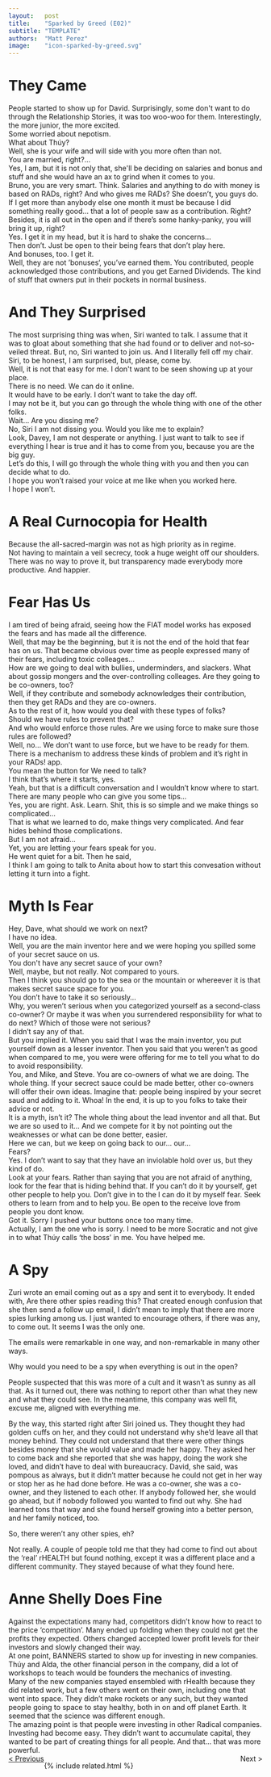 ```yaml
---
layout:   post
title:    "Sparked by Greed (E02)"
subtitle: "TEMPLATE"
authors:  "Matt Perez"
image:    "icon-sparked-by-greed.svg"
---
```


<div style="display:none;">
 <p>Developed with good intentions, the formula had been a money-maker for years. But it wasn&rsquo;t enough.</p>
</div>

<h1>They Came</h1>
 <div>People started to show up for David. Surprisingly, some don't want to do through the Relationship Stories, it was too woo-woo for them. Interestingly, the more junior, the more excited.</div>
 <div>Some worried about nepotism.</div>
 <div class="_speakera">What about Th&uacute;y?</div>
 <div class="_speakerb">Well, she is your wife and will side with you more often than not.</div>
 <div class="_speakera">You are married, right?&hellip;</div>
 <div class="_speakerb">Yes, I am, but it is not only that, she'll be deciding on salaries and bonus and stuff and she would have an ax to grind when it comes to you.</div>
 <div class="_speakera">Bruno, you are very smart. Think. Salaries and anything to do with money is based on <span class="_paradigm">RAD</span>s, right? And who gives me <span class="_paradigm">RAD</span>s? She doesn&rsquo;t, you guys do. If I get more than anybody else one month it must be because I did something really good&hellip; that a lot of people saw as a contribution. Right?</div>
 <div class="_speakerac">Besides, it is all out in the open and if there&rsquo;s some hanky-panky, you will bring it up, right?</div>
 <div class="_speakerb">Yes. I get it in my head, but it is hard to shake the concerns&hellip;</div>
 <div class="_speakera">Then don&rsquo;t. Just be open to their being fears that don&rsquo;t play here.</div>
 <div class="_speakerb">And bonuses, too. I get it.</div>
 <div class="_speakera">Well, they are not &rsquo;bonuses&lsquo;, you&rsquo;ve earned them. You contributed, people acknowledged those contributions, and you get Earned Dividends. The kind of stuff that  owners put in their pockets in <span class="_me">normal</span> business.</div>

<h1>And They Surprised</h1>
 <div>The most surprising thing was when, Siri wanted to talk. I assume that it was to gloat about something that she had found or to deliver and not-so-veiled threat. But, no, Siri wanted to join us. And I literally fell off my chair.</div>
 <div class="_speakera">Siri, to be honest, I am surprised, but, please, come by.</div>
 <div class="_speakerb">Well, it is not that easy for me. I don't want to be seen showing up at your place.</div>
 <div class="_speakera">There is no need. We can do it online.</div>
 <div class="_speakerb">It would have to be early. I don&rsquo;t want to take the day off.</div>
 <div class="_speakera">I may not be it, but you can go through the whole thing with one of the other folks.</div>
 <div class="_speakerb">Wait&hellip; Are you dissing me?</div>
 <div class="_speakera">No, Siri I am not dissing you. Would you like me to explain?</div>
 <div class="_speakerb">Look, Davey, I am not desperate or anything. I just want to talk to see if everything I hear is true and it has to come from you, because you are the big guy.</div>
 <div class="_speakera">Let&rsquo;s do this, I will go through the whole thing with you and then you can decide what to do.</div>
 <div class="_speakerb">I hope you won&rsquo;t raised your voice at me like when you worked here.</div>
 <div class="_speakera">I hope I won&rsquo;t.</div>

<h1>A Real Curnocopia for Health</h1>
 <div>Because the all-sacred-margin was not as high priority as in  regime.</div>
 <div>Not having to maintain a veil secrecy, took a huge weight off our shoulders. There was no way to prove it, but transparency made everybody more productive. And happier.</div>

<h1>Fear Has Us</h1>
 <div class="_quotespan">I am tired of being afraid, seeing how the FIAT model works has exposed the fears and has made all the difference.</div>
 <div class="_commentary">Well, that may be the beginning, but it is not the end of the hold that fear has on us. That became obvious over time as people expressed many of their fears, including toxic colleages&hellip;</div>
 <div class="_speakerb">How are we going to deal with bullies, underminders, and slackers. What about gossip mongers and the over-controlling colleages. Are they going to be co-owners, too?</div>
 <div class="_speakera">Well, if they contribute and somebody acknowledges their contribution, then they get <span class="_paradigm">RAD</span>s and they are co-owners.</div>
 <div class="_speakerac">As to the rest of it, how would you deal with these types of folks?</div>
 <div class="_speakerb">Should we have rules to prevent that?</div>
 <div class="_speakera">And who would enforce those rules. Are we using force to make sure those rules are followed?</div>
 <div class="_speakerb">Well, no&hellip; We don&rsquo;t want to use force, but we have to be ready for them.</div>
 <div class="_speakera">There is a mechanism to address these kinds of problem and it&rsquo;s right in your <span class="_paradigm">RAD</span>s! app.</div>
 <div class="_speakerb">You mean the button for <span class="_me">We need to talk</span>?</div>
 <div class="_speakera">I think that&rsquo;s where it starts, yes.</div>
 <div class="_speakerb">Yeah, but that is a difficult conversation and I wouldn&rsquo;t know where to start.</div>
 <div class="_speakera">There are many people who can give you some tips&hellip;</div>
 <div class="_speakerb">Yes, you are right. Ask. Learn. Shit, this is so simple and we make things so complicated&hellip;</div>
 <div class="_speakera">That is what we learned to do, make things very complicated. And fear hides behind those complications.</div>
 <div class="_speakerb">But I am not afraid&hellip;</div>
 <div class="_speakera">Yet, you are letting your fears speak for you.</div>
 <div class="_commentary">He went quiet for a bit. Then he said,</div>
 <div class="_speakerb">I think I am going to talk to Anita about how to start this convesation without letting it turn into a fight.</div>
 
<h1>Myth Is Fear</h1>
 <div class="_speakerb">Hey, Dave, what should we work on next?</div>
 <div class="_speakera">I have no idea.</div>
 <div class="_speakerb">Well, you are the main inventor here and we were hoping you spilled some of your secret sauce on us.</div>
 <div class="_speakera">You don't have any secret sauce of your own?</div>
 <div class="_speakerb">Well, maybe, but not really. Not compared to yours.</div>
 <div class="_speakera">Then I think you should go to the sea or the mountain or whereever it is that makes <span class="_quotespan">secret sauce</span> space for you.</div>
 <div class="_speakerb">You don&rsquo;t have to take it so seriously&hellip;</div>
 <div class="_speakera">Why, you weren&rsquo;t serious when you categorized yourself as a second-class co-owner? Or maybe it was when you surrendered responsibility for what to do next? Which of those were not serious?</div>
 <div class="_speakerb">I didn&rsquo;t say any of that.</div>
 <div class="_speakera">But you implied it. When you said that I was the main inventor, you put yourself down as a lesser inventor. Then you said that you weren&rsquo;t as good when compared to me, you were were offering for me to tell you what to do to avoid responsibility.</div>
 <div class="_speakerac">You, and Mike, and Steve. You are co-owners of what we are doing. The whole thing. If your secrect sauce could be made better, other co-owners will offer their own ideas. Imagine that: people being inspired by your secret saud and adding to it. Whoa! In the end, it is up to you folks to take their advice or not.</div>
 <div class="_speakerb">It is a myth, isn&rsquo;t it? The whole thing about the lead inventor and all that. But we are so used to it&hellip; And we compete for it by not pointing out the weaknesses or what can be done better, easier.</div>
 <div class="_speakerb">Here we can, but we keep on going back to our&hellip; our&hellip;</div>
 <div class="_speakera">Fears?</div>
 <div class="_speakerb">Yes. I don&rsquo;t want to say that they have an inviolable hold over us, but they kind of do.</div>
 <div class="_speakera">Look at your fears. Rather than saying that you are not afraid of anything, look for the fear that is hiding behind that. If you can&rsquo;t do it by yourself, get other people to help you. Don&rsquo;t give in to the <span class="_quotespan">I can do it by myself</span> fear. Seek others to learn from and to help you. Be open to the receive love from people you dont know.</div>
 <div class="_speakerb">Got it. Sorry I pushed your buttons once too many time.</div>
 <div class="_speakera">Actually, I am the one who is sorry. I need to be more Socratic and not give in to what Th&uacute;y calls &lsquo;the boss&rsquo; in me. You have helped me.</div>

<h1>A Spy</h1>
 <p>Zuri wrote an email coming out as a spy and sent it to everybody. It ended with, <span class="_quotespan">Are there other spies reading this?</span> That created enough confusion that she then send a follow up email, <span class="_quotespanc">I didn&rsquo;t mean to imply that there are more spies lurking among us. I just wanted to encourage others, if there was any, to come out. It seems I was the only one.</span></p>
 <p class="_commentary">The emails were remarkable in one way, and non-remarkable in many other ways.</p>
 <p class="_speakerb">Why would you need to be a spy when everything is out in the open?</p>
 <p class="_speakerc">People suspected that this was more of a cult and it wasn&rsquo;t as sunny as all that. As it turned out, there was nothing to report other than what they new and what they could see. In the meantime, this company was well fit, excuse me, aligned with everything me.</p>
 <p class="_speakerc">By the way, this started right after Siri joined us. They thought they had golden cuffs on her, and they could not understand why she&rsquo;d leave all that money behind. They could not understand that there were other things besides money that she would value and made her happy. They asked her to come back and she reported that she was happy, doing the work she loved, and didn&rsquo;t have to deal with bureaucracy. David, she said, was pompous as always, but it didn&rsquo;t matter because he could not get in her way or stop her as he had done before. He was a co-owner, she was a co-owner, and they listened to each other. If anybody followed her, she would go ahead, but if nobody followed you wanted to find out why. She had learned tons that way and she found herself growing into a better person, and her family noticed, too.</p>
 <p class="_speakerb">So, there weren&rsquo;t any other spies, eh?</p>
 <p class="_speakerc">Not really. A couple of people told me that they had come to find out about the &lsquo;real&rsquo; <span class="_paradigm">rHEALTH</span> but found nothing, except it was a different place and a different community. They stayed because of what they found here.</p>
 
<h1>Anne Shelly Does Fine</h1>
 <div>Against the expectations many had,  competitors didn&rsquo;t know how to react to the price &lsquo;competition&rsquo;. Many ended up folding when they could not get the profits they expected. Others changed accepted lower profit levels for their investors and slowly changed their way.<div>
 <div>At one point, <span class="_paradigm">BANNERS</span> started to show up for investing in new companies. Th&uacute;y and Alda, the other financial person in the company, did a lot of workshops to teach would be founders the mechanics of investing.<div>
 <div>Many of the new companies stayed ensembled with <span class="_paradigm">rHealth</span> because they did related work, but a few others went on their own, including one that went into space. They didn&rsquo;t make rockets or any such, but they wanted people going to space to stay healthy, both in on and off planet Earth. It seemed that the science was different enough.</div>
 <div>The amazing point is that people were investing in other <span class="_paradigm">Radical</span> companies. Investing had become easy. They didn&rsquo;t want to accumulate capital, they wanted to be part of creating things for all people. And that&hellip; that was more powerful.</div>

<div class="_next">
 <span style="float:left;  "><a href="https://radicalcompanies.com/2023/03/04/E01-sparked-by-greed">&lt; Previous     </a></span>
 <span style="float:right; ">                                                                                    Next &gt;</span>
</div>

{% include related.html %}
